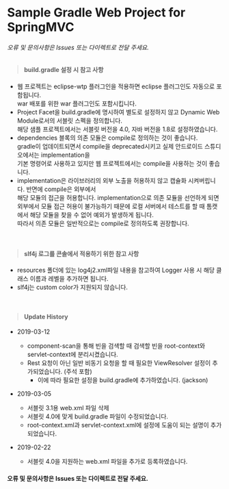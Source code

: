 # Sample Gradle Web Project for SpringMVC

###### 오류 및 문의사항은 Issues 또는 다이렉트로 전달 주세요.
> #### build.gradle 설정 시 참고 사항
- 웹 프로젝트는 eclipse-wtp 플러그인을 적용하면 eclipse 플러그인도 자동으로 포함됩니다.<br/>
  war 배포를 위한 war 플러그인도 포함시킵니다.
- Project Facet을 build.gradle에 명시하여 별도로 설정하지 않고 Dynamic Web Module로서의 서블릿 스펙을 정의합니다.<br/>
  해당 샘플 프로젝트에서는 서블릿 버전을 4.0, 자바 버전을 1.8로 설정하였습니다.
- dependencies 블록의 의존 모듈은 compile로 정의하는 것이 좋습니다.<br/>
  gradle이 업데이트되면서 compile을 deprecated시키고 실제 안드로이드 스튜디오에서는 implementation을<br/>
  기본 명령어로 사용하고 있지만 웹 프로젝트에서는 compile을 사용하는 것이 좋습니다.
- implementation은 라이브러리의 외부 노출을 허용하지 않고 캡슐화 시켜버립니다. 반면에 compile은 외부에서<br/>
  해당 모듈의 접근을 허용합니다. implementation으로 의존 모듈을 선언하게 되면 외부에서 모듈 접근 허용이 
  불가능하기 때문에 로컬 서버에서 테스트를 할 때 톰캣에서 해당 모듈을 찾을 수 없어 예외가 발생하게 됩니다.<br/>
  따라서 의존 모듈은 일반적으로는 compile로 정의하도록 권장합니다.

<br/>

> #### slf4j 로그를 콘솔에서 적용하기 위한 참고 사항
- resources 폴더에 있는 log4j2.xml파일 내용을 참고하여 Logger 사용 시 해당 클래스 이름과 레벨을 추가하면 됩니다.
- slf4j는 custom color가 지원되지 않습니다.

<br/>

> #### Update History
- 2019-03-12
  - component-scan을 통해 빈을 검색할 때 검색할 빈을 root-context와 servlet-context에 분리시켰습니다.
  - Rest 요청이 아닌 일반 비동기 요청을 할 때 필요한 ViewResolver 설정이 추가되었습니다. (주석 포함)
    - 이에 따라 필요한 설정을 build.gradle에 추가하였습니다. (jackson)
  
- 2019-03-05
  - 서블릿 3.1용 web.xml 파일 삭제
  - 서블릿 4.0에 맞게 build.gradle 파일이 수정되었습니다.
  - root-context.xml과 servlet-context.xml에 설정에 도움이 되는 설명이 추가되었습니다.
 
- 2019-02-22
  - 서블릿 4.0을 지원하는 web.xml 파일을 추가로 등록하였습니다.


#### 오류 및 문의사항은 Issues 또는 다이렉트로 전달 주세요.
